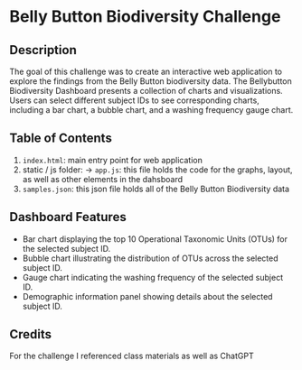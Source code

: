 # Belly Button Biodiversity Challenge


## Description
The goal of this challenge was to create an interactive web application to explore the findings from the Belly Button biodiversity data. The Bellybutton Biodiversity Dashboard presents a collection of charts and visualizations. Users can select different subject IDs to see corresponding charts, including a bar chart, a bubble chart, and a washing frequency gauge chart.

## Table of Contents
1. ` index.html `:  main entry point for web application
2. static / js folder:
-> ` app.js `: this file holds the code for the graphs, layout, as well as other elements in the dahsboard
3. ` samples.json `: this json file holds all of the Belly Button Biodiversity data

## Dashboard Features
- Bar chart displaying the top 10 Operational Taxonomic Units (OTUs) for the selected subject ID.
- Bubble chart illustrating the distribution of OTUs across the selected subject ID.
- Gauge chart indicating the washing frequency of the selected subject ID.
- Demographic information panel showing details about the selected subject ID.

## Credits
For the challenge I referenced class materials as well as ChatGPT
